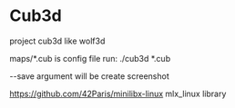 # Cub3d
project cub3d like wolf3d

maps/*.cub is config file
run: ./cub3d *.cub 

--save argument will be create screenshot

https://github.com/42Paris/minilibx-linux
mlx_linux library
